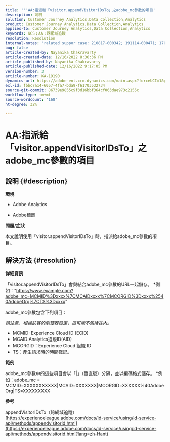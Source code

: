 ```yaml
---
title: '''AA:指派給「visitor.appendVisitorIDsTo」之adobe_mc參數的項目'
description: 說明
solution: Customer Journey Analytics,Data Collection,Analytics
product: Customer Journey Analytics,Data Collection,Analytics
applies-to: Customer Journey Analytics,Data Collection,Analytics
keywords: KCS；AA；跨網域追蹤
resolution: Resolution
internal-notes: 'ralated suppor case: 210817-000342; 191114-000471; 170123-000011; 220408-000014'
bug: false
article-created-by: Nayanika Chakravarty
article-created-date: 12/16/2022 8:36:36 PM
article-published-by: Nayanika Chakravarty
article-published-date: 12/16/2022 9:17:05 PM
version-number: 3
article-number: KA-19190
dynamics-url: https://adobe-ent.crm.dynamics.com/main.aspx?forceUCI=1&pagetype=entityrecord&etn=knowledgearticle&id=4ad5fe51-817d-ed11-81ac-6045bd006079
exl-id: fbbc7a14-6057-4fa7-bda9-f61703532734
source-git-commit: 86739e9855c9f3d16bbf364cf063dae973c2155c
workflow-type: tm+mt
source-wordcount: '168'
ht-degree: 32%

---
```


# AA:指派給「visitor.appendVisitorIDsTo」之adobe_mc參數的項目

## 說明 {#description}


<b>環境</b>

- Adobe Analytics

- Adobe標籤

<b>問題/症狀</b>

本文說明使用「visitor.appendVisitorIDsTo」時，指派給adobe_mc參數的項目。


## 解決方法 {#resolution}


<b>詳細資訊</b>

「visitor.appendVisitorIDsTo」會與結合adobe_mc參數的URL一起儲存。
\*例如：&quot;https://www.example.com?adobe_mc=MCMID%3Dxxxx%7CMCAIDxxxx%7CMCORGID%3Dxxxx%2540AdobeOrg%7CTS%3Dxxxx&quot;

adobe_mc參數包含下列項目：

*請注意，根據訪客的瀏覽器設定，這可能不包括在內。*

- MCMID: Experience Cloud ID (ECID)
- MCAID:Analytics追蹤ID(AID)
- MCORGID：Experience Cloud 組織 ID
- TS：產生請求時的時間戳記。


<b>範例</b>

adobe_mc參數中的這些項目會以「|」（垂直號）分隔，並以編碼格式儲存。
\*例如：adobe_mc = MCMID=XXXXXXXXXXX|MCAID=XXXXXXX|MCORGID=XXXXXX%40AdobeOrg|TS=XXXXXXXXX

<b>參考</b>

appendVisitorIDsTo（跨網域追蹤）
[https://experienceleague.adobe.com/docs/id-service/using/id-service-api/methods/appendvisitorid.html](https://experienceleague.adobe.com/docs/id-service/using/id-service-api/methods/appendvisitorid.html?lang=zh-Hant)
